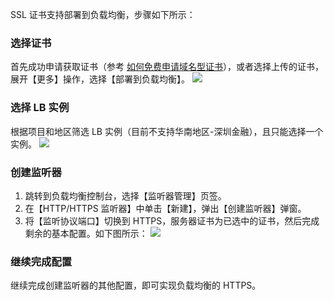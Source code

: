 SSL 证书支持部署到负载均衡，步骤如下所示：

### 选择证书
首先成功申请获取证书（参考 [如何免费申请域名型证书](https://cloud.tencent.com/document/product/400/6814)），或者选择上传的证书，展开【更多】操作，选择【部署到负载均衡】。
![](https://mc.qcloudimg.com/static/img/f63593c744fe88e386ce1157526b468f/1.png)

### 选择 LB 实例
根据项目和地区筛选 LB 实例（目前不支持华南地区-深圳金融），且只能选择一个实例。
![](https://mc.qcloudimg.com/static/img/81157ad8528ad639623b32177e534624/123lb.jpg)

### 创建监听器
1. 跳转到负载均衡控制台，选择【监听器管理】页签。
2. 在【HTTP/HTTPS 监听器】中单击【新建】，弹出【创建监听器】弹窗。
3. 将【监听协议端口】切换到 HTTPS，服务器证书为已选中的证书，然后完成剩余的基本配置。如下图所示：
![](https://main.qcloudimg.com/raw/9dadc0a4492f97f6b2dd2d0658c4e81d.png)
### 继续完成配置
继续完成创建监听器的其他配置，即可实现负载均衡的 HTTPS。
